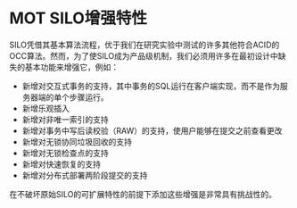 # MOT SILO增强特性<a name="ZH-CN_TOPIC_0280525156"></a>

SILO凭借其基本算法流程，优于我们在研究实验中测试的许多其他符合ACID的OCC算法。然而，为了使SILO成为产品级机制，我们必须用许多在最初设计中缺失的基本功能来增强它，例如：

-   新增对交互式事务的支持，其中事务的SQL运行在客户端实现，而不是作为服务器端的单个步骤运行。
-   新增乐观插入
-   新增对非唯一索引的支持
-   新增对事务中写后读校验（RAW）的支持，使用户能够在提交之前查看更改
-   新增对无锁协同垃圾回收的支持
-   新增对无锁检查点的支持
-   新增对快速恢复的支持
-   新增对分布式部署两阶段提交的支持

在不破坏原始SILO的可扩展特性的前提下添加这些增强是非常具有挑战性的。

